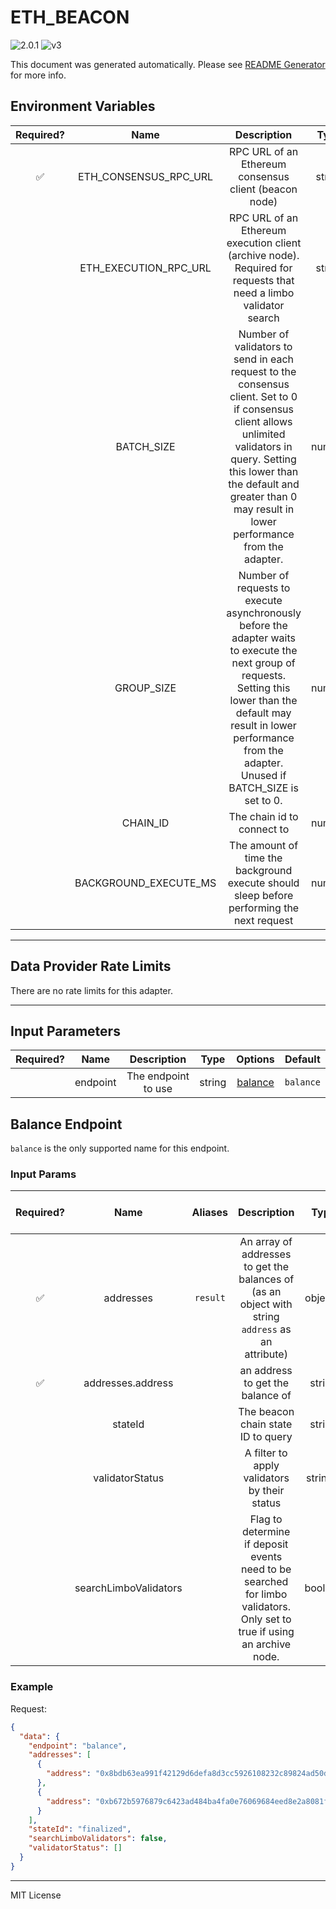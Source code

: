 # ETH_BEACON

![2.0.1](https://img.shields.io/github/package-json/v/smartcontractkit/external-adapters-js?filename=packages/sources/eth-beacon/package.json) ![v3](https://img.shields.io/badge/framework%20version-v3-blueviolet)

This document was generated automatically. Please see [README Generator](../../scripts#readme-generator) for more info.

## Environment Variables

| Required? |         Name          |                                                                                                                    Description                                                                                                                    |  Type  | Options | Default |
| :-------: | :-------------------: | :-----------------------------------------------------------------------------------------------------------------------------------------------------------------------------------------------------------------------------------------------: | :----: | :-----: | :-----: |
|    ✅     | ETH_CONSENSUS_RPC_URL |                                                                                               RPC URL of an Ethereum consensus client (beacon node)                                                                                               | string |         |         |
|           | ETH_EXECUTION_RPC_URL |                                                                 RPC URL of an Ethereum execution client (archive node). Required for requests that need a limbo validator search                                                                  | string |         |   ``    |
|           |      BATCH_SIZE       | Number of validators to send in each request to the consensus client. Set to 0 if consensus client allows unlimited validators in query. Setting this lower than the default and greater than 0 may result in lower performance from the adapter. | number |         |  `15`   |
|           |      GROUP_SIZE       |       Number of requests to execute asynchronously before the adapter waits to execute the next group of requests. Setting this lower than the default may result in lower performance from the adapter. Unused if BATCH_SIZE is set to 0.        | number |         |  `15`   |
|           |       CHAIN_ID        |                                                                                                            The chain id to connect to                                                                                                             | number |         |   `1`   |
|           | BACKGROUND_EXECUTE_MS |                                                                             The amount of time the background execute should sleep before performing the next request                                                                             | number |         | `10000` |

---

## Data Provider Rate Limits

There are no rate limits for this adapter.

---

## Input Parameters

| Required? |   Name   |     Description     |  Type  |           Options            |  Default  |
| :-------: | :------: | :-----------------: | :----: | :--------------------------: | :-------: |
|           | endpoint | The endpoint to use | string | [balance](#balance-endpoint) | `balance` |

## Balance Endpoint

`balance` is the only supported name for this endpoint.

### Input Params

| Required? |         Name          | Aliases  |                                                       Description                                                        |   Type   | Options |   Default   | Depends On | Not Valid With |
| :-------: | :-------------------: | :------: | :----------------------------------------------------------------------------------------------------------------------: | :------: | :-----: | :---------: | :--------: | :------------: |
|    ✅     |       addresses       | `result` |            An array of addresses to get the balances of (as an object with string `address` as an attribute)             | object[] |         |             |            |                |
|    ✅     |   addresses.address   |          |                                             an address to get the balance of                                             |  string  |         |             |            |                |
|           |        stateId        |          |                                            The beacon chain state ID to query                                            |  string  |         | `finalized` |            |                |
|           |    validatorStatus    |          |                                       A filter to apply validators by their status                                       | string[] |         |             |            |                |
|           | searchLimboValidators |          | Flag to determine if deposit events need to be searched for limbo validators. Only set to true if using an archive node. | boolean  |         |             |            |                |

### Example

Request:

```json
{
  "data": {
    "endpoint": "balance",
    "addresses": [
      {
        "address": "0x8bdb63ea991f42129d6defa8d3cc5926108232c89824ad50d57f49a0310de73e81e491eae6587bd1465fa5fd8e4dee21"
      },
      {
        "address": "0xb672b5976879c6423ad484ba4fa0e76069684eed8e2a8081f6730907f3618d43828d1b399d2fd22d7961824594f73462"
      }
    ],
    "stateId": "finalized",
    "searchLimboValidators": false,
    "validatorStatus": []
  }
}
```

---

MIT License
